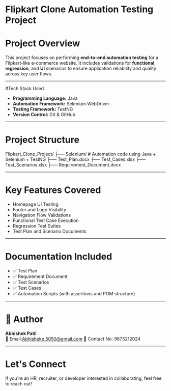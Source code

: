 # Flipkart Clone Automation Testing Project

# Project Overview
This project focuses on performing **end-to-end automation testing** for a Flipkart-like e-commerce website. It includes validations for **functional**, **regression**, and **UI** scenarios to ensure application reliability and quality across key user flows.

---

#Tech Stack Used

- **Programming Language:** Java  
- **Automation Framework:** Selenium WebDriver  
- **Testing Framework:** TestNG  
- **Version Control:** Git & GitHub

---

# Project Structure
Flipkart_Clone_Project/
├── Selenium/ # Automation code using Java + Selenium + TestNG
├── Test_Plan.docx
├── Test_Cases.xlsx
├── Test_Scenarios.xlsx
├── Requirement_Document.docx


---

# Key Features Covered

- Homepage UI Testing  
- Footer and Logo Visibility  
- Navigation Flow Validations  
- Functional Test Case Execution  
- Regression Test Suites  
- Test Plan and Scenario Documents

---

# Documentation Included

- ✅ Test Plan  
- ✅ Requirement Document  
- ✅ Test Scenarios  
- ✅ Test Cases  
- ✅ Automation Scripts (with assertions and POM structure)

---

# 👤 Author

**Abhishek Patil**  
📧 Email:Abhishekp.5050@gmail.com
📱 Contact No: 9673212024

---

# Let's Connect

If you're an HR, recruiter, or developer interested in collaborating, feel free to reach out!


